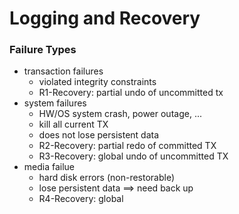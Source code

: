 # Logging and Recovery
### Failure Types
+ transaction failures
	+ violated integrity constraints
	+ R1-Recovery: partial undo of uncommitted tx
+ system failures
	+ HW/OS system crash, power outage, ...
	+ kill all current TX
	+ does not lose persistent data
	+ R2-Recovery: partial redo of committed TX
	+ R3-Recovery: global undo of uncommitted TX
+ media failue
	+ hard disk errors (non-restorable)
	+ lose persistent data ==> need back up 
	+ R4-Recovery: global